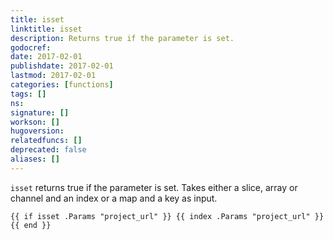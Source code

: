 ```yaml
---
title: isset
linktitle: isset
description: Returns true if the parameter is set.
godocref:
date: 2017-02-01
publishdate: 2017-02-01
lastmod: 2017-02-01
categories: [functions]
tags: []
ns:
signature: []
workson: []
hugoversion:
relatedfuncs: []
deprecated: false
aliases: []
---
```


`isset` returns true if the parameter is set.
Takes either a slice, array or channel and an index or a map and a key as input.

```
{{ if isset .Params "project_url" }} {{ index .Params "project_url" }}{{ end }}
```

